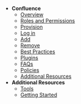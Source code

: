 - **Confluence**
  - [Overview](confluence/confluence-overview)
  -	[Roles and Permissions](confluence/confluence-roles-and-permissions)
  - [Provision](confluence/confluence-provision)
  - [Log in](confluence/confluence-log-in)
  -	[Add](confluence/confluence-add)
  -	[Remove](confluence/confluence-remove)
  - [Best Practices](confluence/confluence-best-practices)
  - [Plugins](confluence/confluence-plugins)
  - [FAQs](confluence/confluence-faqs)
  - [Policies](confluence/confluence-policies)
  - [Additional Resources](confluence/confluence-additional-resources)      
- **Additional Resources**
  - [Tools](https://docs.developer.tech.gov.sg/docs/ship-hats-tools/#/tools-overview)
  - [Getting Started](https://docs.developer.tech.gov.sg/docs/ship-hats-getting-started/#/)


<!--

- **Confluence**
  - [Overview](confluence/confluence-overview)
  -	[User Journey](confluence/confluence-user-journey)
  -	[Roles and Permissions](confluence/confluence-roles-and-permissions)
  - [Provision](confluence/confluence-provision)
  - [Log in](confluence/confluence-log-in)
  -	[Add](confluence/confluence-add)
  -	[Modify](confluence/confluence-modify)
  -	[Remove](confluence/confluence-remove)
  - [Best Practices](confluence/confluence-best-practices)
  - [FAQs](confluence/confluence-faqs)
  - [Troubleshooting](confluence/confluence-troubleshooting)
  - [Additional Resources](confluence/confluence-additional-resources)      
- **Additional Resources**
  - [Tools](https://docs.developer.tech.gov.sg/docs/ship-hats-tools/#/tools-overview)
  - [Getting Started](https://docs.developer.tech.gov.sg/docs/ship-hats-getting-started/#/)
  - [Portal](https://docs.developer.tech.gov.sg/docs/ship-hats-portal/#/ship-hats-portal-overview)

-->  